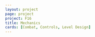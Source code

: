```yaml
---
layout: project
page: project
project: F16
title: Mechanics
cards: [Combat, Controls, Level Design]
---
```

